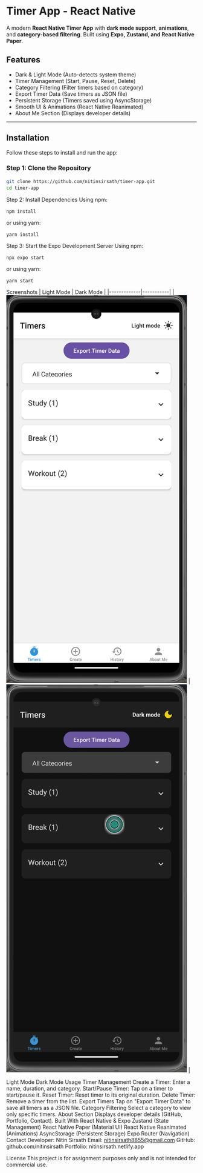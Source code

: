 # Timer App - React Native

A modern **React Native Timer App** with **dark mode support**, **animations**, and **category-based filtering**. Built using **Expo, Zustand, and React Native Paper**.

## Features

- Dark & Light Mode (Auto-detects system theme)
- Timer Management (Start, Pause, Reset, Delete)
- Category Filtering (Filter timers based on category)
- Export Timer Data (Save timers as JSON file)
- Persistent Storage (Timers saved using AsyncStorage)
- Smooth UI & Animations (React Native Reanimated)
- About Me Section (Displays developer details)

---

## Installation

Follow these steps to install and run the app:

### **Step 1: Clone the Repository**

```sh
git clone https://github.com/nitinsirsath/timer-app.git
cd timer-app
```

Step 2: Install Dependencies
Using npm:

```
npm install
```

or using yarn:

```
yarn install
```

Step 3: Start the Expo Development Server
Using npm:

```
npx expo start
```

or using yarn:

```
yarn start
```

Screenshots
| Light Mode | Dark Mode |
|-------------|-----------|
| ![Light Mode](/assets/screenshots/Screenshot%202025-02-01%20at%2013.56.04.png) | ![Dark Mode](/assets/screenshots/Screenshot%202025-02-01%20at%2013.56.11.png) |

Light Mode Dark Mode
Usage
Timer Management
Create a Timer: Enter a name, duration, and category.
Start/Pause Timer: Tap on a timer to start/pause it.
Reset Timer: Reset timer to its original duration.
Delete Timer: Remove a timer from the list.
Export Timers
Tap on "Export Timer Data" to save all timers as a JSON file.
Category Filtering
Select a category to view only specific timers.
About Section
Displays developer details (GitHub, Portfolio, Contact).
Built With
React Native & Expo
Zustand (State Management)
React Native Paper (Material UI)
React Native Reanimated (Animations)
AsyncStorage (Persistent Storage)
Expo Router (Navigation)
Contact
Developer: Nitin Sirsath
Email: nitinsirsath8855@gmail.com
GitHub: github.com/nitinsirsath
Portfolio: nitinsirsath.netlify.app

License
This project is for assignment purposes only and is not intended for commercial use.

```

```
